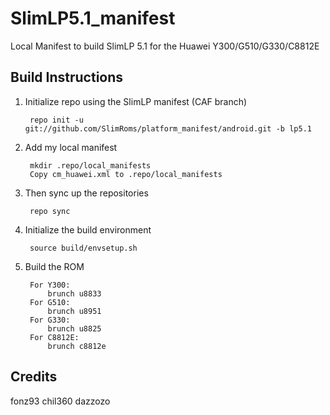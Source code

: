 SlimLP5.1_manifest
==================

Local Manifest to build SlimLP 5.1 for the Huawei Y300/G510/G330/C8812E

Build Instructions
-----------------------------------------------------------------------------

1. Initialize repo using the SlimLP manifest (CAF branch)
    
        repo init -u git://github.com/SlimRoms/platform_manifest/android.git -b lp5.1

2. Add my local manifest

        mkdir .repo/local_manifests
        Copy cm_huawei.xml to .repo/local_manifests

3. Then sync up the repositories
 
        repo sync

4. Initialize the build environment

        source build/envsetup.sh
    
5. Build the ROM

        For Y300:
            brunch u8833
        For G510:
            brunch u8951
        For G330:
            brunch u8825
        For C8812E:
            brunch c8812e

Credits
-----------------------------------------------------------------------------
fonz93 chil360 dazzozo
